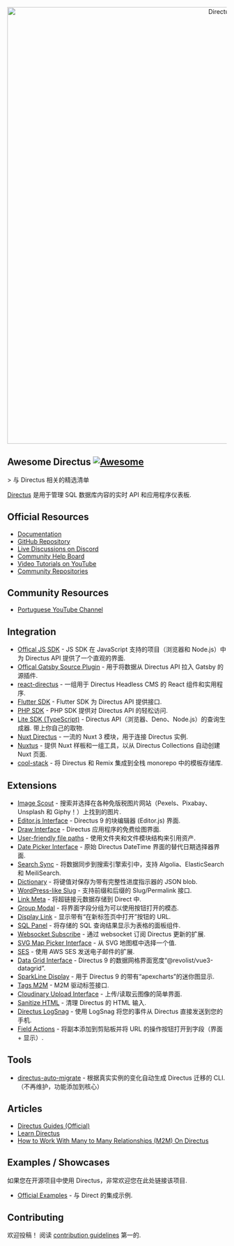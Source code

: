<div class="github-widget" data-repo="directus-community/awesome-directus"></div>
<p align="center"><a href="https://directus.io"><img alt="Directus Logo" src="https://user-images.githubusercontent.com/522079/158864859-0fbeae62-9d7a-4619-b35e-f8fa5f68e0c8.png" width="1000px"></a></p>

## Awesome Directus [![Awesome](https://awesome.re/badge.svg)](https://awesome.re)

&gt; 与 Directus 相关的精选清单

[Directus](https://directus.io) 是用于管理 SQL 数据库内容的实时 API 和应用程序仪表板.



## Official Resources

- [Documentation](https://docs.directus.io/getting-started/introduction/)
- [GitHub Repository](https://github.com/directus/directus)
- [Live Discussions on Discord](https://directus.chat)
- [Community Help Board](https://github.com/directus/directus/discussions/categories/q-a)
- [Video Tutorials on YouTube](https://www.youtube.com/c/DirectusVideos/featured)
- [Community Repositories](https://github.com/directus-community)

## Community Resources

- [Portuguese YouTube Channel](https://www.youtube.com/c/DirectusBR)

## Integration

- [Offical JS SDK](https://www.npmjs.com/package/@directus/sdk) - JS SDK 在 JavaScript 支持的项目（浏览器和 Node.js）中为 Directus API 提供了一个直观的界面.
- [Offical Gatsby Source Plugin](https://www.npmjs.com/package/@directus/gatsby-source-directus) - 用于将数据从 Directus API 拉入 Gatsby 的源插件.
- [react-directus](https://github.com/gremo/react-directus) - 一组用于 Directus Headless CMS 的 React 组件和实用程序.
- [Flutter SDK](https://pub.dev/packages/directus) - Flutter SDK 为 Directus API 提供接口.
- [PHP SDK](https://github.com/alantiller/directus-php-sdk) - PHP SDK 提供对 Directus API 的轻松访问.
- [Lite SDK (TypeScript)](https://github.com/jacoborus/directus-lite-sdk)  - Directus API（浏览器、Deno、Node.js）的查询生成器. 带上你自己的取物.
- [Nuxt Directus](https://github.com/directus-community/nuxt-directus) - 一流的 Nuxt 3 模块，用于连接 Directus 实例.
- [Nuxtus](https://nuxtus.com) - 提供 Nuxt 样板和一组工具，以从 Directus Collections 自动创建 Nuxt 页面.
- [cool-stack](https://github.com/tdsoftpl/cool-stack) - 将 Directus 和 Remix 集成到全栈 monorepo 中的模板存储库.

## Extensions

- [Image Scout](https://github.com/resauce-dev/directus-image-scout?ref=awesome-directus) - 搜索并选择在各种免版税图片网站（Pexels、Pixabay、Unsplash 和 Giphy！）上找到的图片.
- [Editor.js Interface](https://github.com/dimitrov-adrian/directus-extension-editorjs-interface) - Directus 9 的块编辑器 (Editor.js) 界面.
- [Draw Interface](https://github.com/jesusgp22/directus-draw-interface) - Directus 应用程序的免费绘图界面.
- [User-friendly file paths](https://gist.github.com/ToJans/fa18e2a7363edd24be6ad8dda2dd0232) - 使用文件夹和文件模块结构来引用资产.
- [Date Picker Interface](https://github.com/u12206050/directus-9-date-picker-interface) - 原始 Directus DateTime 界面的替代日期选择器界面.
- [Search Sync](https://github.com/dimitrov-adrian/directus-extension-searchsync) - 将数据同步到搜索引擎索引中，支持 Algolia、ElasticSearch 和 Meil​​iSearch.
- [Dictionary](https://github.com/georgexchelebiev/directus-dictionary) - 将键值对保存为带有完整性进度指示器的 JSON blob.
- [WordPress-like Slug](https://github.com/dimitrov-adrian/directus-extension-wpslug-interface) - 支持前缀和后缀的 Slug/Permalink 接口.
- [Link Meta](https://github.com/dimitrov-adrian/directus-extension-linkmeta) - 将超链接元数据存储到 Direct 中.
- [Group Modal](https://github.com/dimitrov-adrian/directus-extension-group-modal-interface) - 将界面字段分组为可以使用按钮打开的模态.
- [Display Link](https://github.com/jacoborus/directus-extension-display-link) - 显示带有“在新标签页中打开”按钮的 URL.
- [SQL Panel](https://github.com/harish2704/directus-sql-panel) - 将存储的 SQL 查询结果显示为表格的面板组件.
- [Websocket Subscribe](https://github.com/br41nslug/directus-websocket-subscribe) - 通过 websocket 订阅 Directus 更新的扩展. 
- [SVG Map Picker Interface](https://github.com/dimitrov-adrian/directus-extension-svgmap-picker-interface) - 从 SVG 地图框中选择一个值.
- [SES](https://github.com/ryntab/Directus-SES) - 使用 AWS SES 发送电子邮件的扩展.
- [Data Grid Interface](https://github.com/seymoe/directus-extension-vgrid-interface) - Directus 9 的数据网格界面宽度“@revolist/vue3-datagrid”.
- [SparkLine Display](https://github.com/seymoe/directus-extension-sparkline-display) - 用于 Directus 9 的带有“apexcharts”的迷你图显示.
- [Tags M2M](https://github.com/dimitrov-adrian/directus-extension-tags-m2m-interface) - M2M 驱动标签接口.
- [Cloudinary Upload Interface](https://github.com/kevcomparadise/directus-vue3-cloudinary-upload) - 上传/读取云图像的简单界面.
- [Sanitize HTML](https://github.com/licitdev/directus-extension-sanitize-html) - 清理 Directus 的 HTML 输入.
- [Directus LogSnag](https://github.com/Intevel/directus-logsnag) - 使用 LogSnag 将您的事件从 Directus 直接发送到您的手机.
- [Field Actions](https://github.com/utomic-media/directus-extension-field-actions) - 将副本添加到剪贴板并将 URL 的操作按钮打开到字段（界面 + 显示）.

## Tools

- [directus-auto-migrate](https://github.com/dstoyanoff/directus-auto-migrate)  - 根据真实实例的变化自动生成 Directus 迁移的 CLI.  （不再维护，功能添加到核心）

## Articles

- [Directus Guides (Official)](https://directus.io/guides/)
- [Learn Directus](https://learndirectus.com/)
- [How to Work With Many to Many Relationships (M2M) On Directus](https://medium.com/@bianperotti/how-i-made-a-many-to-many-relationship-on-directus-b158ff55de7e)

## Examples / Showcases

如果您在开源项目中使用 Directus，非常欢迎您在此处链接该项目.

- [Official Examples](https://github.com/directus/examples) - 与 Direct 的集成示例.

## Contributing

欢迎投稿！ 阅读 [contribution guidelines](https://github.com/directus-community/awesome-directus/blob/master/contributing.md) 第一的.
